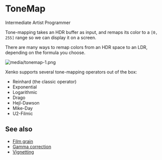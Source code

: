 # ToneMap

<span class="label label-doc-level">Intermediate</span>
<span class="label label-doc-audience">Artist</span>
<span class="label label-doc-audience">Programmer</span>

Tone-mapping takes an HDR buffer as input, and remaps its color to a `[0, 255]` range so we can display it on a screen.

There are many ways to remap colors from an HDR space to an LDR, depending on the formula you choose.

![media/tonemap-1.png](media/tonemap-1.png) 

Xenko supports several tone-mapping operators out of the box:

- Reinhard (the classic operator)
- Exponential
- Logarithmic
- Drago
- Hejl-Dawson
- Mike-Day
- U2-Filmic

## See also

* [Film grain](film-grain.md)
* [Gamma correction](gamma-correction.md)
* [Vignetting](vignetting.md)